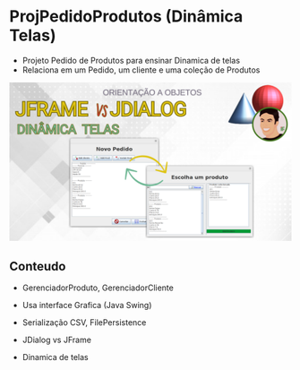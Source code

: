 # ProjPedidoProdutos (Dinâmica Telas)

- Projeto Pedido de Produtos para ensinar Dinamica de telas
- Relaciona em um Pedido, um cliente e uma coleção de Produtos

![Imagem](./src/main/resources/images/assets/DinamicaTelas.png)

## Conteudo

- GerenciadorProduto, GerenciadorCliente
- Usa interface Grafica (Java Swing)
- Serialização CSV, FilePersistence

- JDialog vs JFrame
- Dinamica de telas





